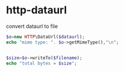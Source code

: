 # http-dataurl
convert dataurl to file


```php
$o=new HTTP\DataUrl($dataurl);
echo "mime type: ". $o->getMimeType(),"\n";


$size=$o->writeTo($filename);
echo "total bytes = $size";

```



